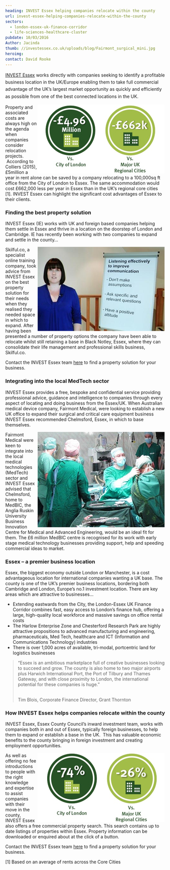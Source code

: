 ```yaml
---
heading: INVEST Essex helping companies relocate within the county
url: invest-essex-helping-companies-relocate-within-the-county
sectors:
  - london-essex-uk-finance-corridor
  - life-sciences-healthcare-cluster 
pubdate: 10/03/2016
Author: Jacinda
thumb: //investessex.co.uk/uploads/blog/Fairmont_surgical_mini.jpg
heroimg: 
contact: David Rooke
---
```

<p><a href='../index.html' style='line-height: 1.6;' target='_blank'>INVEST Essex</a><span style='line-height: 1.6;'> works directly with companies seeking to identify a profitable business location in the UK/Europe enabling them to take full commercial advantage of the UK’s largest market opportunity as quickly and efficiently as possible from one of the best connected locations in the UK. </span></p><p><img alt='Essex annual rental cost savings' src='../uploads/blog/Essex_Annual_Rental_Cost_Savings_400.jpg' style='width: 400px; height: 216px; margin-left: 2px; margin-right: 2px; float: right;'/>Property and associated costs are always high on the agenda when companies consider relocation projects.  According to Colliers (2015), £5million a year in rent alone can be saved by a company relocating to a 100,000sq ft office from the City of London to Essex. The same accommodation would cost £662,000 less per year in Essex than in the UK’s regional core cities [1]. INVEST Essex can highlight the significant cost advantages of Essex to their clients.</p><h3>Finding the best property solution</h3><p>INVEST Essex (IE) works with UK and foreign based companies helping them settle in Essex and thrive in a location on the doorstep of London and Cambridge. IE has recently been working with two companies to expand and settle in the county…</p><p><img alt='Prelude Consulting ' src='../uploads/blog/Prelude_400.jpg' style='width: 400px; height: 264px; margin-left: 2px; margin-right: 2px; float: right;'/>Skilful.co, a specialist online training company, took advice from INVEST Essex on the best property solution for their needs when they realised they needed space in which to expand. After having been presented a number of property options the company have been able to relocate whilst still retaining a base in Black Notley, Essex, where they can consolidate their life management and professional skills business, Skilful.co.</p><p>Contact the INVEST Essex team <a href='../how-we-can-help' target='_blank'>here</a> to find a property solution for your business.</p><h3>Integrating into the local MedTech sector</h3><p>INVEST Essex provides a free, bespoke and confidential service providing professional advice, guidance and intelligence to companies through every aspect of locating and doing business from the Essex/UK. When Australian medical device company, Fairmont Medical, were looking to establish a new UK office to expand their surgical and critical care equipment business INVEST Essex recommended Chelmsford, Essex, in which to base themselves.</p><p><img alt='Fairmont Medical' src='../uploads/blog/Fairmont_surgical_400.jpg' style='width: 400px; height: 299px; margin-left: 2px; margin-right: 2px; float: right;'/>Fairmont Medical were keen to integrate into the local medical technologies (MedTech) sector and INVEST Essex advised that Chelmsford, home to MedBIC, the Anglia Ruskin University Business Innovation Centre for Medical and Advanced Engineering, would be an ideal fit for them. The £6 million MedBIC centre is recognised for its work with early stage medical technology businesses providing support, help and speeding commercial ideas to market.</p><h3>Essex – a premier business location</h3><p>Essex, the biggest economy outside London or Manchester, is a cost advantageous location for international companies wanting a UK base. The county is one of the UK’s premier business locations, bordering both Cambridge and London, Europe’s no.1 investment location. There are key areas which are attractive to businesses…</p><ul><li>Extending eastwards from the City, the London-Essex UK Finance Corridor combines fast, easy access to London’s finance hub, offering a large, high-quality local workforce and massive savings on office rental costs</li><li>The Harlow Enterprise Zone and Chesterford Research Park are highly attractive propositions to advanced manufacturing and engineering, pharmaceuticals, Med Tech, healthcare and ICT (Information and Communications Technology) industries</li><li>There is over 1,000 acres of available, tri-modal, portcentric land for logistics businesses</li></ul><blockquote><p>“Essex is an ambitious marketplace full of creative businesses looking to succeed and grow. The county is also home to two major airports plus Harwich International Port, the Port of Tilbury and Thames Gateway, and with close proximity to London, the international potential for these companies is huge.”</p><p><br/>Tim Blois, Corporate Finance Director, Grant Thornton</p></blockquote><h3>How INVEST Essex helps companies relocate within the county</h3><p>INVEST Essex, Essex County Council’s inward investment team, works with companies both in and out of Essex, typically foreign businesses, to help them to expand or establish a base in the UK.  This has valuable economic benefits to the county bringing in foreign investment and creating employment opportunities.</p><p><img alt='Essex office cost savings' src='../uploads/blog/Essex_Office_Cost_Savings_400.jpg' style='line-height: 20.8px; width: 400px; height: 218px; margin-left: 2px; margin-right: 2px; float: right;'/></p><p>As well as offering no fee introductions to people with the right knowledge and expertise to assist companies with their move in the county, INVEST Essex also offers a free commercial property search. This search contains up to date listings of properties within Essex. Property information can be downloaded or enquired about at the click of a button.</p><p>Contact the INVEST Essex team <a href='../how-we-can-help' target='_blank'>here</a> to find a property solution for your business.</p><p>[1] Based on an average of rents across the Core Cities</p><div><div><div id='_com_1' uage='JavaScript'> </div></div></div>